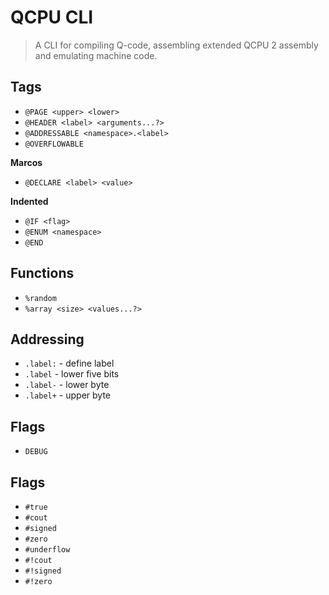 
# QCPU CLI

> A CLI for compiling Q-code, assembling extended QCPU 2 assembly and emulating machine code.

## Tags
* `@PAGE <upper> <lower>`
* `@HEADER <label> <arguments...?>`
* `@ADDRESSABLE <namespace>.<label>`
* `@OVERFLOWABLE`

**Marcos**
* `@DECLARE <label> <value>`

**Indented**
* `@IF <flag>`
* `@ENUM <namespace>`
* `@END`

## Functions
* `%random`
* `%array <size> <values...?>`

## Addressing
* `.label:` - define label
* `.label` - lower five bits
* `.label-` - lower byte
* `.label+` - upper byte

## Flags
* `DEBUG`

## Flags

* `#true`
* `#cout`
* `#signed`
* `#zero`
* `#underflow`
* `#!cout`
* `#!signed`
* `#!zero`
